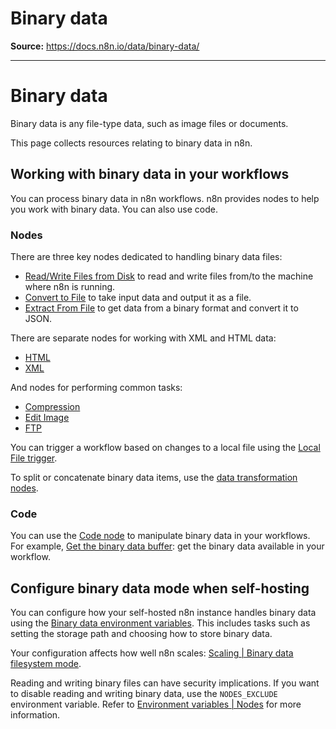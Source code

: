 # Binary data

**Source:** https://docs.n8n.io/data/binary-data/

---

# Binary data

Binary data is any file-type data, such as image files or documents.

This page collects resources relating to binary data in n8n.

## Working with binary data in your workflows

You can process binary data in n8n workflows. n8n provides nodes to help you work with binary data. You can also use code.

### Nodes

There are three key nodes dedicated to handling binary data files:

- [Read/Write Files from Disk](../../integrations/builtin/core-nodes/n8n-nodes-base.readwritefile/) to read and write files from/to the machine where n8n is running.
- [Convert to File](../../integrations/builtin/core-nodes/n8n-nodes-base.converttofile/) to take input data and output it as a file.
- [Extract From File](../../integrations/builtin/core-nodes/n8n-nodes-base.extractfromfile/) to get data from a binary format and convert it to JSON.

There are separate nodes for working with XML and HTML data:

- [HTML](../../integrations/builtin/core-nodes/n8n-nodes-base.html/)
- [XML](../../integrations/builtin/core-nodes/n8n-nodes-base.xml/)

And nodes for performing common tasks:

- [Compression](../../integrations/builtin/core-nodes/n8n-nodes-base.compression/)
- [Edit Image](../../integrations/builtin/core-nodes/n8n-nodes-base.editimage/)
- [FTP](../../integrations/builtin/core-nodes/n8n-nodes-base.ftp/)

You can trigger a workflow based on changes to a local file using the [Local File trigger](../../integrations/builtin/core-nodes/n8n-nodes-base.localfiletrigger/).

To split or concatenate binary data items, use the [data transformation nodes](../#data-transformation-nodes).

### Code

You can use the [Code node](../../code/code-node/) to manipulate binary data in your workflows. For example, [Get the binary data buffer](../../code/cookbook/code-node/get-binary-data-buffer/): get the binary data available in your workflow.

## Configure binary data mode when self-hosting

You can configure how your self-hosted n8n instance handles binary data using the [Binary data environment variables](../../hosting/configuration/environment-variables/binary-data/). This includes tasks such as setting the storage path and choosing how to store binary data.

Your configuration affects how well n8n scales: [Scaling | Binary data filesystem mode](../../hosting/scaling/binary-data/).

Reading and writing binary files can have security implications. If you want to disable reading and writing binary data, use the `NODES_EXCLUDE` environment variable. Refer to [Environment variables | Nodes](../../hosting/configuration/environment-variables/nodes/) for more information.
